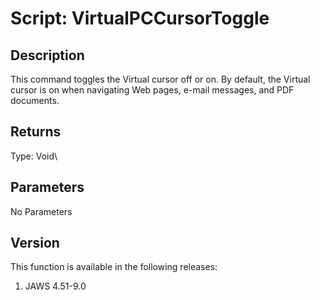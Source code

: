 # Script: VirtualPCCursorToggle

## Description

This command toggles the Virtual cursor off or on. By default, the
Virtual cursor is on when navigating Web pages, e-mail messages, and PDF
documents.

## Returns

Type: Void\

## Parameters

No Parameters

## Version

This function is available in the following releases:

1.  JAWS 4.51-9.0
